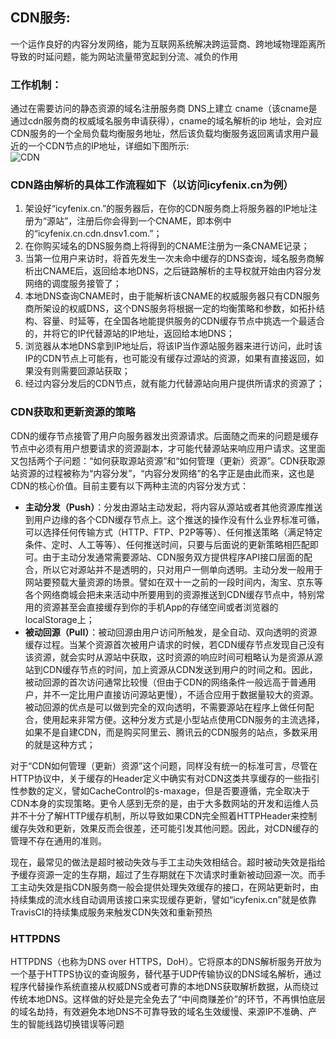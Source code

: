 ## **CDN服务**:
一个运作良好的内容分发网络，能为互联网系统解决跨运营商、跨地域物理距离所导致的时延问题，能为网站流量带宽起到分流、减负的作用

### **工作机制**：
通过在需要访问的静态资源的域名注册服务商 DNS上建立 cname（该cname是通过cdn服务商的权威域名服务申请获得），cname的域名解析的ip 地址，会对应CDN服务的一个全局负载均衡服务地址，然后该负载均衡服务返回离请求用户最近的一个CDN节点的IP地址，详细如下图所示:\
![CDN]()


### **CDN路由解析的具体工作流程如下（以访问icyfenix.cn为例）**
1) 架设好“icyfenix.cn.”的服务器后，在你的CDN服务商上将服务器的IP地址注册为“源站”，注册后你会得到一个CNAME，即本例中的“icyfenix.cn.cdn.dnsv1.com.”；
2) 在你购买域名的DNS服务商上将得到的CNAME注册为一条CNAME记录；
3) 当第一位用户来访时，将首先发生一次未命中缓存的DNS查询，域名服务商解析出CNAME后，返回给本地DNS，之后链路解析的主导权就开始由内容分发网络的调度服务接管了；
4) 本地DNS查询CNAME时，由于能解析该CNAME的权威服务器只有CDN服务商所架设的权威DNS，这个DNS服务将根据一定的均衡策略和参数，如拓扑结构、容量、时延等，在全国各地能提供服务的CDN缓存节点中挑选一个最适合的，并将它的IP代替源站的IP地址，返回给本地DNS；
5) 浏览器从本地DNS拿到IP地址后，将该IP当作源站服务器来进行访问，此时该IP的CDN节点上可能有，也可能没有缓存过源站的资源，如果有直接返回，如果没有则需要回源站获取；
6) 经过内容分发后的CDN节点，就有能力代替源站向用户提供所请求的资源了；

### **CDN获取和更新资源的策略**
CDN的缓存节点接管了用户向服务器发出资源请求。后面随之而来的问题是缓存节点中必须有用户想要请求的资源副本，才可能代替源站来响应用户请求。这里面又包括两个子问题：“如何获取源站资源”和“如何管理（更新）资源”。CDN获取源站资源的过程被称为“内容分发”，“内容分发网络”的名字正是由此而来，这也是CDN的核心价值。目前主要有以下两种主流的内容分发方式：
- **主动分发（Push）**：分发由源站主动发起，将内容从源站或者其他资源库推送到用户边缘的各个CDN缓存节点上。这个推送的操作没有什么业界标准可循，可以选择任何传输方式（HTTP、FTP、P2P等等）、任何推送策略（满足特定条件、定时、人工等等）、任何推送时间，只要与后面说的更新策略相匹配即可。由于主动分发通常需要源站、CDN服务双方提供程序API接口层面的配合，所以它对源站并不是透明的，只对用户一侧单向透明。主动分发一般用于网站要预载大量资源的场景。譬如在双十一之前的一段时间内，淘宝、京东等各个网络商城会把未来活动中所要用到的资源推送到CDN缓存节点中，特别常用的资源甚至会直接缓存到你的手机App的存储空间或者浏览器的localStorage上；
- **被动回源（Pull）**：被动回源由用户访问所触发，是全自动、双向透明的资源缓存过程。当某个资源首次被用户请求的时候，若CDN缓存节点发现自己没有该资源，就会实时从源站中获取，这时资源的响应时间可粗略认为是资源从源站到CDN缓存节点的时间，加上资源从CDN发送到用户的时间之和。因此，被动回源的首次访问通常比较慢（但由于CDN的网络条件一般远高于普通用户，并不一定比用户直接访问源站更慢），不适合应用于数据量较大的资源。被动回源的优点是可以做到完全的双向透明，不需要源站在程序上做任何配合，使用起来非常方便。这种分发方式是小型站点使用CDN服务的主流选择，如果不是自建CDN，而是购买阿里云、腾讯云的CDN服务的站点，多数采用的就是这种方式；

对于“CDN如何管理（更新）资源”这个问题，同样没有统一的标准可言，尽管在HTTP协议中，关于缓存的Header定义中确实有对CDN这类共享缓存的一些指引性参数的定义，譬如CacheControl的s-maxage，但是否要遵循，完全取决于CDN本身的实现策略。更令人感到无奈的是，由于大多数网站的开发和运维人员并不十分了解HTTP缓存机制，所以导致如果CDN完全照着HTTPHeader来控制缓存失效和更新，效果反而会很差，还可能引发其他问题。因此，对CDN缓存的管理不存在通用的准则。

现在，最常见的做法是超时被动失效与手工主动失效相结合。超时被动失效是指给予缓存资源一定的生存期，超过了生存期就在下次请求时重新被动回源一次。而手工主动失效是指CDN服务商一般会提供处理失效缓存的接口，在网站更新时，由持续集成的流水线自动调用该接口来实现缓存更新，譬如“icyfenix.cn”就是依靠TravisCI的持续集成服务来触发CDN失效和重新预热

### **HTTPDNS**
HTTPDNS（也称为DNS over HTTPS，DoH）。它将原本的DNS解析服务开放为一个基于HTTPS协议的查询服务，替代基于UDP传输协议的DNS域名解析，通过程序代替操作系统直接从权威DNS或者可靠的本地DNS获取解析数据，从而绕过传统本地DNS。这样做的好处是完全免去了“中间商赚差价”的环节，不再惧怕底层的域名劫持，有效避免本地DNS不可靠导致的域名生效缓慢、来源IP不准确、产生的智能线路切换错误等问题